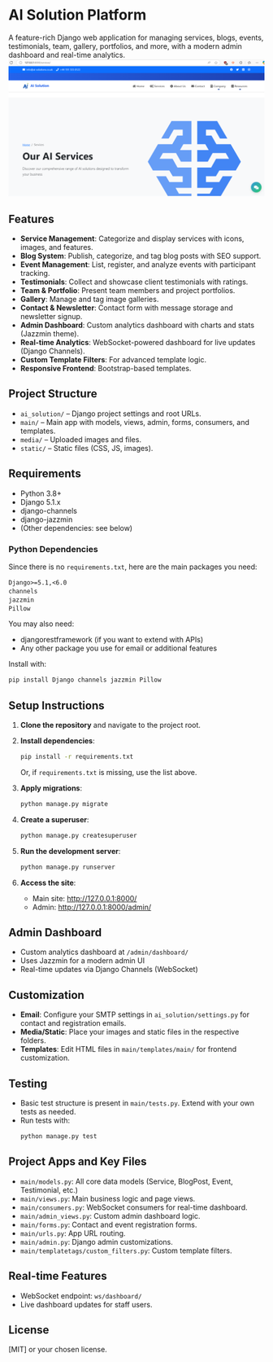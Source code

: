 # AI Solution Platform

A feature-rich Django web application for managing services, blogs, events, testimonials, team, gallery, portfolios, and more, with a modern admin dashboard and real-time analytics.
![Alt text](https://github.com/I-am-Indrajeet/ai_solution/blob/34237bd5b0be37d5c8dd05b4ab38518308e63af4/Screenshot%202025-01-02%20221501.png)


## Features

- **Service Management**: Categorize and display services with icons, images, and features.
- **Blog System**: Publish, categorize, and tag blog posts with SEO support.
- **Event Management**: List, register, and analyze events with participant tracking.
- **Testimonials**: Collect and showcase client testimonials with ratings.
- **Team & Portfolio**: Present team members and project portfolios.
- **Gallery**: Manage and tag image galleries.
- **Contact & Newsletter**: Contact form with message storage and newsletter signup.
- **Admin Dashboard**: Custom analytics dashboard with charts and stats (Jazzmin theme).
- **Real-time Analytics**: WebSocket-powered dashboard for live updates (Django Channels).
- **Custom Template Filters**: For advanced template logic.
- **Responsive Frontend**: Bootstrap-based templates.

## Project Structure

- `ai_solution/` – Django project settings and root URLs.
- `main/` – Main app with models, views, admin, forms, consumers, and templates.
- `media/` – Uploaded images and files.
- `static/` – Static files (CSS, JS, images).

## Requirements

- Python 3.8+
- Django 5.1.x
- django-channels
- django-jazzmin
- (Other dependencies: see below)

### Python Dependencies

Since there is no `requirements.txt`, here are the main packages you need:

```txt
Django>=5.1,<6.0
channels
jazzmin
Pillow
```

You may also need:
- djangorestframework (if you want to extend with APIs)
- Any other package you use for email or additional features

Install with:

```bash
pip install Django channels jazzmin Pillow
```

## Setup Instructions

1. **Clone the repository** and navigate to the project root.

2. **Install dependencies**:
    ```bash
    pip install -r requirements.txt
    ```
    Or, if `requirements.txt` is missing, use the list above.

3. **Apply migrations**:
    ```bash
    python manage.py migrate
    ```

4. **Create a superuser**:
    ```bash
    python manage.py createsuperuser
    ```

5. **Run the development server**:
    ```bash
    python manage.py runserver
    ```

6. **Access the site**:
    - Main site: http://127.0.0.1:8000/
    - Admin: http://127.0.0.1:8000/admin/

## Admin Dashboard

- Custom analytics dashboard at `/admin/dashboard/`
- Uses Jazzmin for a modern admin UI
- Real-time updates via Django Channels (WebSocket)

## Customization

- **Email**: Configure your SMTP settings in `ai_solution/settings.py` for contact and registration emails.
- **Media/Static**: Place your images and static files in the respective folders.
- **Templates**: Edit HTML files in `main/templates/main/` for frontend customization.

## Testing

- Basic test structure is present in `main/tests.py`. Extend with your own tests as needed.
- Run tests with:
    ```bash
    python manage.py test
    ```

## Project Apps and Key Files

- `main/models.py`: All core data models (Service, BlogPost, Event, Testimonial, etc.)
- `main/views.py`: Main business logic and page views.
- `main/consumers.py`: WebSocket consumers for real-time dashboard.
- `main/admin_views.py`: Custom admin dashboard logic.
- `main/forms.py`: Contact and event registration forms.
- `main/urls.py`: App URL routing.
- `main/admin.py`: Django admin customizations.
- `main/templatetags/custom_filters.py`: Custom template filters.

## Real-time Features

- WebSocket endpoint: `ws/dashboard/`
- Live dashboard updates for staff users.

## License

[MIT] or your chosen license. 
